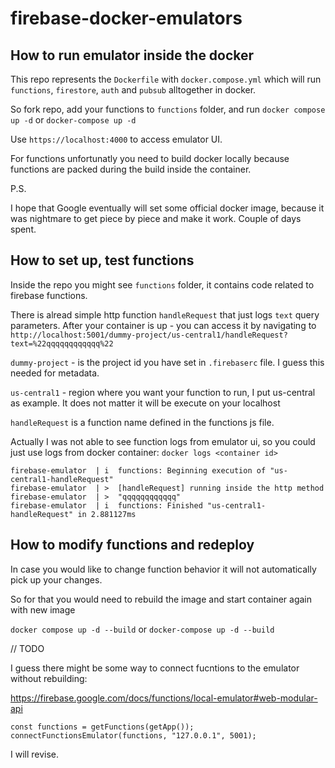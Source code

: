 # firebase-docker-emulators

## How to run emulator inside the docker

This repo represents the `Dockerfile` with `docker.compose.yml` which will run `functions`, `firestore`, `auth` and `pubsub` alltogether in docker.

So fork repo, add your functions to `functions` folder, and run `docker compose up -d` or `docker-compose up -d`

Use `https://localhost:4000` to access emulator UI.

For functions unfortunatly you need to build docker locally because functions are packed during the build inside the container.

P.S.

I hope that Google eventually will set some official docker image, because it was nightmare to get piece by piece and make it work. Couple of days spent.

## How to set up, test functions

Inside the repo you might see `functions` folder, it contains code related to firebase functions.

There is alread simple http function `handleRequest` that just logs `text` query parameters. After your container is up - you can access it by navigating to
`http://localhost:5001/dummy-project/us-central1/handleRequest?text=%22qqqqqqqqqqqq%22`

`dummy-project` - is the project id you have set in `.firebaserc` file. I guess this needed for metadata.

`us-central1` - region where you want your function to run, I put us-central as example. It does not matter it will be execute on your localhost

`handleRequest` is a function name defined in the functions js file.

Actually I was not able to see function logs from emulator ui, so you could just use logs from docker container:
`docker logs <container id>`

```
firebase-emulator  | i  functions: Beginning execution of "us-central1-handleRequest"
firebase-emulator  | >  [handleRequest] running inside the http method
firebase-emulator  | >  "qqqqqqqqqqqq"
firebase-emulator  | i  functions: Finished "us-central1-handleRequest" in 2.881127ms
```

## How to modify functions and redeploy

In case you would like to change function behavior it will not automatically pick up your changes.

So for that you would need to rebuild the image and start container again with new image

`docker compose up -d --build` or `docker-compose up -d --build`

// TODO

I guess there might be some way to connect fucntions to the emulator without rebuilding:

https://firebase.google.com/docs/functions/local-emulator#web-modular-api

```
const functions = getFunctions(getApp());
connectFunctionsEmulator(functions, "127.0.0.1", 5001);
```

I will revise.

